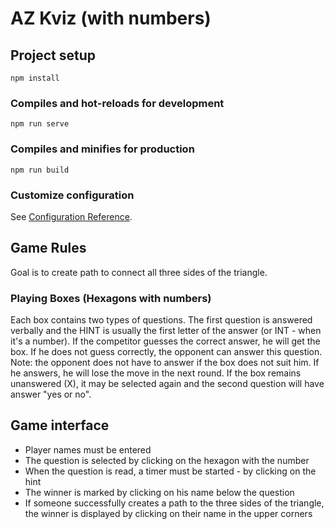 # AZ Kviz (with numbers)

## Project setup
```
npm install
```

### Compiles and hot-reloads for development
```
npm run serve
```

### Compiles and minifies for production
```
npm run build
```

### Customize configuration
See [Configuration Reference](https://cli.vuejs.org/config/).


## Game Rules
Goal is to create path to connect all three sides of the triangle. 

### Playing Boxes (Hexagons with numbers)
Each box contains two types of questions. 
The first question is answered verbally and the HINT is usually the first letter of the answer (or INT - when it's a number).
If the competitor guesses the correct answer, he will get the box. If he does not guess correctly, the opponent can answer this question.
Note: the opponent does not have to answer if the box does not suit him. If he answers, he will lose the move in the next round.
If the box remains unanswered (X), it may be selected again and the second question will have answer "yes or no".

## Game interface
- Player names must be entered
- The question is selected by clicking on the hexagon with the number
- When the question is read, a timer must be started - by clicking on the hint
- The winner is marked by clicking on his name below the question
- If someone successfully creates a path to the three sides of the triangle, the winner is displayed by clicking on their name in the upper corners
